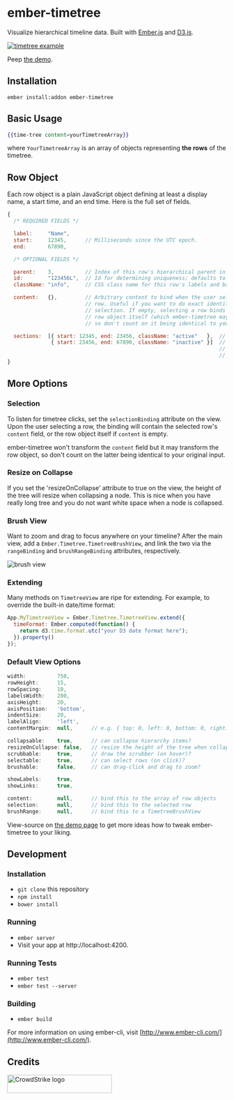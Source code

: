 # ember-timetree

Visualize hierarchical timeline data. Built with [Ember.js](http://emberjs.com) and [D3.js](http://d3js.org).

<a href="http://crowdstrike.github.io/ember-timetree"><img src="https://crowdstrike.github.io/ember-timetree/examples/screenshot_timetree.png" alt="timetree example" title="Peep the demo" align="middle"/></a>

Peep [the demo](http://crowdstrike.github.io/ember-timetree).

## Installation

```
ember install:addon ember-timetree
```

## Basic Usage

```handlebars
{{time-tree content=yourTimetreeArray}}
```

where `YourTimetreeArray` is an array of objects representing **the rows** of
the timetree.

## Row Object

Each row object is a plain JavaScript object defining at least a display name,
a start time, and an end time. Here is the full set of fields.

```javascript
{
  /* REQUIRED FIELDS */

  label:     "Name",
  start:     12345,      // Milliseconds since the UTC epoch.
  end:       67890,

  /* OPTIONAL FIELDS */

  parent:    3,          // Index of this row's hierarchical parent in the array.
  id:        "123456L",  // Id for determining uniqueness; defaults to index in the array.
  className: "info",     // CSS class name for this row's labels and bars.

  content:   {},         // Arbitrary content to bind when the user selects (clicks on) a
                         // row. Useful if you want to do exact identity comparison to the
                         // selection. If empty, selecting a row binds `content` to the
                         // row object itself (which ember-timetree may have transformed,
                         // so don't count on it being identical to your original input).

  sections:  [{ start: 12345, end: 23456, className: "active"   },  // Start/stop this row's timeline multiple times.
              { start: 23456, end: 67890, className: "inactive" }]  // Each section can have its own, optional CSS class name.
                                                                    // Note the row object's overall start/end fields must
                                                                    // still be specified above, as its bar will still be drawn.
}
```

## More Options

### Selection

To listen for timetree clicks, set the `selectionBinding` attribute on the
view. Upon the user selecting a row, the binding will contain the selected
row's `content` field, or the row object itself if `content` is empty.

ember-timetree won't transform the `content` field but it may transform the row
object, so don't count on the latter being identical to your original input.

### Resize on Collapse

If you set the 'resizeOnCollapse' attribute to true on the view, the height of
the tree will resize when collapsing a node. This is nice when you have really
long tree and you do not want white space when a node is collapsed.

### Brush View

Want to zoom and drag to focus anywhere on your timeline? After the main view,
add a `Ember.Timetree.TimetreeBrushView`, and link the two via the
`rangeBinding` and `brushRangeBinding` attributes, respectively.

![brush view](https://crowdstrike.github.io/ember-timetree/examples/screenshot_brush.png "brush view")

### Extending

Many methods on `TimetreeView` are ripe for extending. For example, to override
the built-in date/time format:

```javascript
App.MyTimetreeView = Ember.Timetree.TimetreeView.extend({
  timeFormat: Ember.computed(function() {
    return d3.time.format.utc("your D3 date format here");
  }).property()
});
```

### Default View Options

```javascript
width:          750,
rowHeight:      15,
rowSpacing:     10,
labelsWidth:    200,
axisHeight:     20,
axisPosition:   'bottom',
indentSize:     20,
labelAlign:     'left',
contentMargin:  null,      // e.g. { top: 0, left: 0, bottom: 0, right: 0 },

collapsable:    true,      // can collapse hierarchy items?
resizeOnCollapse: false,   // resize the height of the tree when collapsing a node
scrubbable:     true,      // draw the scrubber (on hover)?
selectable:     true,      // can select rows (on click)?
brushable:      false,     // can drag-click and drag to zoom?

showLabels:     true,
showLinks:      true,

content:        null,      // bind this to the array of row objects
selection:      null,      // bind this to the selected row
brushRange:     null,      // bind this to a TimetreeBrushView
```

View-source on [the demo page](http://crowdstrike.github.io/ember-timetree) to
get more ideas how to tweak ember-timetree to your liking.

## Development

### Installation

* `git clone` this repository
* `npm install`
* `bower install`

### Running

* `ember server`
* Visit your app at http://localhost:4200.

### Running Tests

* `ember test`
* `ember test --server`

### Building

* `ember build`

For more information on using ember-cli, visit [http://www.ember-cli.com/](http://www.ember-cli.com/).

## Credits

<a href="http://crowdstrike.com"><img src="https://crowdstrike.github.io/ember-timetree/examples/CrowdStrike_logo.png" alt="CrowdStrike logo" title="Crafted By CrowdStrike" width="240" height="42"/></a>
